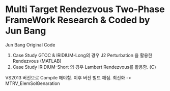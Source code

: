 # Multi Target Rendezvous Two-Phase FrameWork Research & Coded by Jun Bang

Jun Bang Original Code

1. Case Study GTOC & IRIDIUM-Long의 경우 J2 Perturbation 을 활용한 Rendezvous (MATLAB)
2. Case Study IRIDIUM-Short 의 경우 Lambert Rendezvous를 활용함. (C)

VS2013 버전으로 Compile 해야함. 이후 버전 빌드 깨짐. 최신화 -> MTRV_ElemSolGenaration
